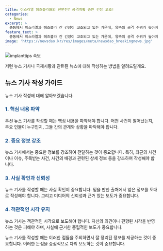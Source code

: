 ```yaml
---
title: 이스라엘 헤즈볼라와의 전면전? 공격계획 승인 긴장 고조!
categories:
  - News
excerpt: >
  중동에서 이스라엘과 헤즈볼라 간 긴장이 고조되고 있는 가운데, 양측의 공격 수위가 높아지고 있다. 최근 이스라엘군의 공습으로 헤즈볼라 지휘관이 사망한 뒤, 헤즈볼라는 이스라엘 북부로 로켓과 드론 공격을 강화하고 있다. 미국은 긴장 완화를 위해 레바논에 특사를 급파했으며, 이스라엘군은 레바논 공격 계획을 승인한 것으로 전해졌다. 이러한 상황 가운데 중동 지역의 긴장이 더욱 심화되고 있다.
feature_text: >
  중동에서 이스라엘과 헤즈볼라 간 긴장이 고조되고 있는 가운데, 양측의 공격 수위가 높아지고 있다. 최근 이스라엘군의 공습으로 헤즈볼라 지휘관이 사망한 뒤, 헤즈볼라는 이스라엘 북부로 로켓과 드론 공격을 강화하고 있다. 미국은 긴장 완화를 위해 레바논에 특사를 급파했으며, 이스라엘군은 레바논 공격 계획을 승인한 것으로 전해졌다. 이러한 상황 가운데 중동 지역의 긴장이 더욱 심화되고 있다.
image: 'https://newsdao.kr/res/images/meta/newsdao_breakingnews.jpg'
---
```


<p><img src="https://newsdao.kr/res/images/meta/newsdao_breakingnews.jpg" alt="implanttips 속보" /></p>

<p>저런 뉴스 기사나 국제시황과 관련된 뉴스에 대해 작성하는 방법을 알려드릴게요.</p>

<h2 data-ke-size="size26">뉴스 기사 작성 가이드</h2>

<p data-ke-size="size16"></p>

<p>뉴스 기사 작성에 대해 알아보겠습니다.</p>

<h3><b><span style="color: #1a5490;">1. 핵심 내용 파악</span></b></h3>

<p>우선 뉴스 기사를 작성할 때는 핵심 내용을 파악해야 합니다. 어떤 사건이 일어났는지, 주요 인물이 누구인지, 그들 간의 관계와 상황을 파악해야 합니다.</p>

<h3><b><span style="color: #1a5490;">2. 중요 정보 강조</span></b></h3>

<p>뉴스 기사에서는 중요한 정보를 강조하여 전달하는 것이 중요합니다. 특히, 최근의 사건이나 이슈, 주목받는 사건, 사건의 배경과 관련된 상세 정보 등을 강조하여 작성해야 합니다.</p>

<h3><b><span style="color: #1a5490;">3. 사실 확인과 신뢰성</span></b></h3>

<p>뉴스 기사를 작성할 때는 사실 확인이 중요합니다. 믿을 만한 출처에서 얻은 정보를 토대로 작성해야 합니다. 그리고 미디어의 신뢰성과 근거 있는 보도가 중요합니다.</p>

<h3><b><span style="color: #1a5490;">4. 객관적인 시각 유지</span></b></h3>

<p>뉴스 기사는 객관적인 시각으로 보도해야 합니다. 자신의 의견이나 편향된 시각을 반영하는 것은 피해야 하며, 사실에 근거한 중립적인 보도가 중요합니다.</p>

<p>뉴스 기사를 작성할 때는 이러한 점들을 주의하면서 잘 정리된 정보를 제공하는 것이 중요합니다. 이러한 논점을 중점적으로 다뤄 보도하는 것이 중요합니다.</p>

